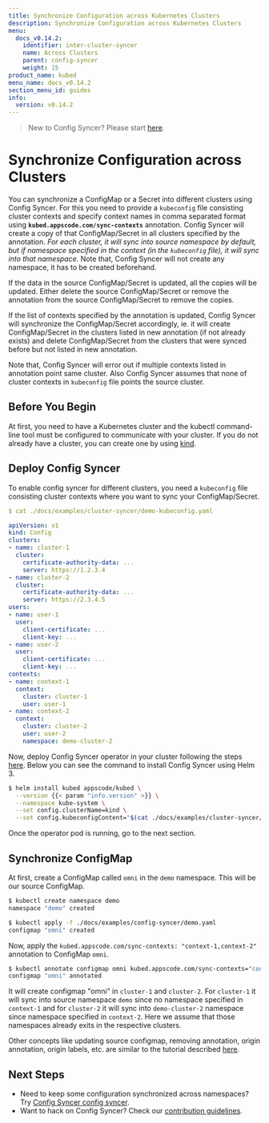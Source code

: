 ```yaml
---
title: Synchronize Configuration across Kubernetes Clusters
description: Synchronize Configuration across Kubernetes Clusters
menu:
  docs_v0.14.2:
    identifier: inter-cluster-syncer
    name: Across Clusters
    parent: config-syncer
    weight: 15
product_name: kubed
menu_name: docs_v0.14.2
section_menu_id: guides
info:
  version: v0.14.2
---
```


> New to Config Syncer? Please start [here](/docs/v0.14.2/concepts/README).

# Synchronize Configuration across Clusters

You can synchronize a ConfigMap or a Secret into different clusters using Config Syncer. For this you need to provide a `kubeconfig` file consisting cluster contexts and specify context names in comma separated format using __`kubed.appscode.com/sync-contexts`__ annotation. Config Syncer will create a copy of that ConfigMap/Secret in all clusters specified by the annotation. _For each cluster, it will sync into source namespace by default, but if namespace specified in the context (in the `kubeconfig` file), it will sync into that namespace._ Note that, Config Syncer will not create any namespace, it has to be created beforehand.

If the data in the source ConfigMap/Secret is updated, all the copies will be updated. Either delete the source ConfigMap/Secret or remove the annotation from the source ConfigMap/Secret to remove the copies.

If the list of contexts specified by the annotation is updated, Config Syncer will synchronize the ConfigMap/Secret accordingly, ie. it will create ConfigMap/Secret  in the clusters listed in new annotation (if not already exists) and delete ConfigMap/Secret from the clusters that were synced before but not listed in new annotation.

Note that, Config Syncer will error out if multiple contexts listed in annotation point same cluster. Also Config Syncer assumes that none of cluster contexts in `kubeconfig` file points the source cluster.

## Before You Begin

At first, you need to have a Kubernetes cluster and the kubectl command-line tool must be configured to communicate with your cluster. If you do not already have a cluster, you can create one by using [kind](https://kind.sigs.k8s.io/docs/user/quick-start/).

## Deploy Config Syncer

To enable config syncer for different clusters, you need a `kubeconfig` file consisting cluster contexts where you want to sync your ConfigMap/Secret.

```yaml
$ cat ./docs/examples/cluster-syncer/demo-kubeconfig.yaml

apiVersion: v1
kind: Config
clusters:
- name: cluster-1
  cluster:
    certificate-authority-data: ...
    server: https://1.2.3.4
- name: cluster-2
  cluster:
    certificate-authority-data: ...
    server: https://2.3.4.5
users:
- name: user-1
  user:
    client-certificate: ...
    client-key: ...
- name: user-2
  user:
    client-certificate: ...
    client-key: ...
contexts:
- name: context-1
  context:
    cluster: cluster-1
    user: user-1
- name: context-2
  context:
    cluster: cluster-2
    user: user-2
    namespace: demo-cluster-2
```

Now, deploy Config Syncer operator in your cluster following the steps [here](/docs/v0.14.2/setup/install). Below you can see the command to install Config Syncer using Helm 3.

```bash
$ helm install kubed appscode/kubed \
  --version {{< param "info.version" >}} \
  --namespace kube-system \
  --set config.clusterName=kind \
  --set config.kubeconfigContent="$(cat ./docs/examples/cluster-syncer/demo-kubeconfig.yaml)"
```

Once the operator pod is running, go to the next section.

## Synchronize ConfigMap

At first, create a ConfigMap called `omni` in the `demo` namespace. This will be our source ConfigMap.

```bash
$ kubectl create namespace demo
namespace "demo" created

$ kubectl apply -f ./docs/examples/config-syncer/demo.yaml
configmap "omni" created
```

Now, apply the `kubed.appscode.com/sync-contexts: "context-1,context-2"` annotation to ConfigMap `omni`.

```bash
$ kubectl annotate configmap omni kubed.appscode.com/sync-contexts="context-1,context-2" -n demo
configmap "omni" annotated
```

It will create configmap "omni" in `cluster-1` and `cluster-2`. For `cluster-1` it will sync into source namespace `demo`  since no namespace specified in `context-1` and for `cluster-2` it will sync into `demo-cluster-2` namespace since namespace specified in `context-2`. Here we assume that those namespaces already exits in the respective clusters.

Other concepts like updating source configmap, removing annotation, origin annotation, origin labels, etc. are similar to the tutorial described [here](/docs/v0.14.2/guides/config-syncer/intra-cluster).

## Next Steps

- Need to keep some configuration synchronized across namespaces? Try [Config Syncer config syncer](/docs/v0.14.2/guides/config-syncer/intra-cluster).
- Want to hack on Config Syncer? Check our [contribution guidelines](/docs/v0.14.2/CONTRIBUTING).

